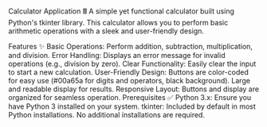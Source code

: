 Calculator Application 🖩
A simple yet functional calculator built using Python's tkinter library. This calculator allows you to perform basic arithmetic operations with a sleek and user-friendly design.

Features ✨
Basic Operations: Perform addition, subtraction, multiplication, and division.
Error Handling: Displays an error message for invalid operations (e.g., division by zero).
Clear Functionality: Easily clear the input to start a new calculation.
User-Friendly Design:
Buttons are color-coded for easy use (#00a65a for digits and operators, black background).
Large and readable display for results.
Responsive Layout: Buttons and display are organized for seamless operation.
Prerequisites ✅
Python 3.x: Ensure you have Python 3 installed on your system.
tkinter: Included by default in most Python installations. No additional installations are required.
